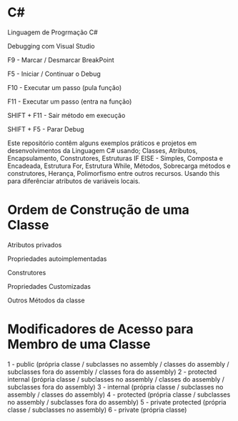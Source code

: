 # C#
Linguagem de Progrmação C#

Debugging com Visual Studio

F9 - Marcar / Desmarcar BreakPoint

F5 - Iniciar / Continuar o Debug

F10 - Executar um passo (pula função)

F11 - Executar um passo (entra na função)

SHIFT + F11 - Sair método em execução

SHIFT + F5  - Parar Debug

Este repositório contêm alguns exemplos práticos e projetos em desenvolvimentos da Linguagem C# usando;
Classes, Atributos, Encapsulamento, Construtores, Estruturas IF ElSE - Simples, Composta e Encadeada, Estrutura For,
Estrutura While, Métodos, Sobrecarga métodos e construtores, Herança, Polimorfismo entre outros recursos.
Usando this para diferênciar atributos de variáveis locais.

# Ordem de Construção de uma Classe
Atributos privados

Propriedades autoimplementadas

Construtores

Propriedades Customizadas

Outros Métodos da classe

# Modificadores de Acesso para Membro de uma Classe

1 - public (própria classe / subclasses no assembly / classes do assembly / subclasses fora do assembly / classes fora do assembly)
2 - protected internal (própria classe / subclasses no assembly / classes do assembly / subclasses fora do assembly)
3 - internal (própria classe / subclasses no assembly / classes do assembly)
4 - protected (própria classe / subclasses no assembly / subclasses fora do assembly)
5 - private protected (própria classe / subclasses no assembly)
6 - private (própria classe)
